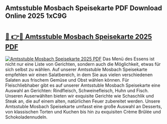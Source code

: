 ## Amtsstuble Mosbach Speisekarte PDF Download Online 2025 1xC9G

# <h2><a href="http://gcbo6ul.nevu.top/?p=Amtsstuble+Mosbach+Speisekarte">🔗 👉🔴 Amtsstuble Mosbach Speisekarte 2025 PDF</a></h2>

[![Amtsstuble Mosbach Speisekarte 2025 PDF](https://i.imgur.com/dBaPXMq.png)](http://gcbo6ul.nevu.top/?p=Amtsstuble+Mosbach+Speisekarte)
Das Menü des Essens ist nicht nur eine Liste von Gerichten, sondern auch die Möglichkeit, etwas für sich selbst zu wählen. Auf unserer Amtsstuble Mosbach Speisekarte empfehlen wir einen Salatbereich, in dem Sie aus vielen verschiedenen Salaten aus frischem Gemüse und Obst wählen können. Für Fleischliebhaber gibt es auf unserer Amtsstuble Mosbach Speisekarte eine Auswahl an Gerichten: Rindfleisch, Schweinefleisch, Huhn und Fisch. Unseren Auserwählten bieten wir exquisite Gerichte wie Schaschlik und Steak an, die auf einem alten, natürlichen Feuer zubereitet werden. Unsere Amtsstuble Mosbach Speisekarte umfasst eine große Auswahl an Desserts, von klassischen Torten und Kuchen bis hin zu exquisiten Crème Brûlée und Schokoladennudeln.
